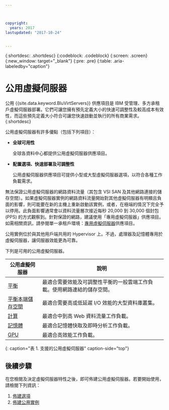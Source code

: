 ```yaml
---



copyright:
  years: 2017
lastupdated: "2017-10-24"


---
```


{:shortdesc: .shortdesc}
{:codeblock: .codeblock}
{:screen: .screen}
{:new_window: target="_blank"}
{:pre: .pre}
{:table: .aria-labeledby="caption"}

# 公用虛擬伺服器
公用 {{site.data.keyword.BluVirtServers}} 供應項目是 IBM 受管理、多方承租戶虛擬伺服器部署。它們可讓您擁有預先定義大小的快速可調整性及較高成本有效性，而這些預先定義大小符合可讓您快速啟動並執行的所有商業需求。  
{:shortdesc}

公用虛擬伺服器有許多優點（包括下列項目）：

* **全球可用性** 

    全球各資料中心都提供公用虛擬伺服器供應項目。

* **配置選項、快速部署及可調整性** 

    公用虛擬伺服器供應項目可提供小型或大型虛擬伺服器選項，以符合各種工作負載需求。

無法保證公用虛擬伺服器的網路資料流量（其包含 VSI SAN 及其他網路連接的儲存空間）。如果虛擬伺服器實例的網路資料流量開始對其他虛擬伺服器有明顯且負面的影響，則可能要在新的主機上重新啟動該實例，或者，在極端的情況下完全予以停用。此負面影響通常會以資料流量層次接近每秒 20,000 到 30,000 個封包 (PPS) 的方式觀察到。針對保證的網路，建議使用「專用虛擬伺服器」供應項目。如需相關資訊，請參閱單一承租戶環境：[專用虛擬伺服器](../vsi/vsi_dedicated.html)供應項目。

公用實例位於與其他用戶端共用的 Hypervisor 上。不過，處理器及記憶體專用於虛擬伺服器，讓伺服器效能更為可靠。 

下列是可用的公用虛擬伺服器。 

|公用虛擬伺服器  |說明                                                                                              |
| ----------------------- | -------------------------------------------------------------------------------------------------------- | 
|[平衡](../vsi/vsi_public_balanced.html) |最適合需要效能及可調整性平衡的一般雲端工作負載。使用網路連結的儲存空間。|
|[平衡本端儲存空間](../vsi/vsi_public_balanced_local.html) |最適合需要高或低延遲 I/O 效能的大型資料庫叢集。|
|[計算](../vsi/vsi_public_compute.html) |最適合中到高 Web 資料流量工作負載。|
|[記憶體](../vsi/vsi_public_memory.html)  |最適合記憶體快取及即時分析工作負載。
|[GPU](../vsi/vsi_public_gpu.html)  |最適合高效能工作負載。
{: caption="表 1. 支援的公用虛擬伺服器" caption-side="top"}

## 後續步驟

在您檢閱及決定虛擬伺服器特性之後，即可佈建公用虛擬伺服器。若要開始使用，請檢閱下列資訊： 
1. [佈建選項](../vsi/vsi_public_selections.html)
2. [佈建公用實例](../vsi/vsi_provision_public.html)
